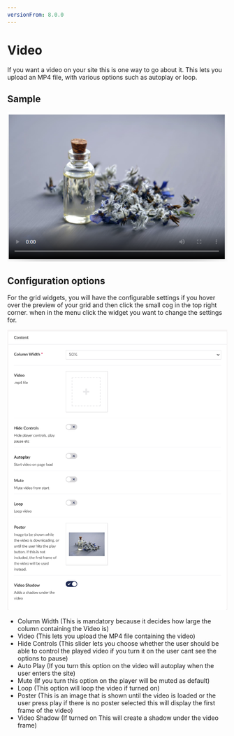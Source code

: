 ```yaml
---
versionFrom: 8.0.0
---
```


# Video

If you want a video on your site this is one way to go about it. This lets you upload an MP4 file, with various options such as autoplay or loop.

## Sample

![Video Frontend](images/Video-front.png)

## Configuration options

For the grid widgets, you will have the configurable settings if you hover over the preview of your grid and then click the small cog in the top right corner. when in the menu click the widget you want to change the settings for.

![Video Backoffice](images/Video-content.png)

- Column Width (This is mandatory because it decides how large the column containing the Video is)
- Video (This lets you upload the MP4 file containing the video)
- Hide Controls (This slider lets you choose whether the user should be able to control the played video if you turn it on the user cant see the options to pause)
- Auto Play (If you turn this option on the video will autoplay when the user enters the site)
- Mute (If you turn this option on the player will be muted as default)
- Loop (This option will loop the video if turned on)
- Poster (This is an image that is shown until the video is loaded or the user press play if there is no poster selected this will display the first frame of the video)
- Video Shadow (If turned on This will create a shadow under the video frame)


